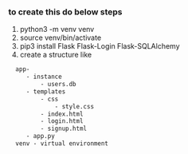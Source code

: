 ### to create this do below steps
1. python3 -m venv venv
2. source venv/bin/activate
3. pip3 install Flask Flask-Login Flask-SQLAlchemy
4. create a structure like
 
 ```diff
   app-
      - instance
          - users.db
      - templates
          - css
              - style.css
          - index.html
          - login.html
          - signup.html
      - app.py
   venv - virtual environment
 ```
 
 
